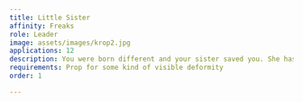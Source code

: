 ```yaml
---
title: Little Sister
affinity: Freaks
role: Leader
image: assets/images/krop2.jpg
applications: 12
description: You were born different and your sister saved you. She has created this place for you and raised you to lead this show beside her. Now you both are raising your daughter to continue after you both are gone. But is this the life you want for your daughter? She’s just like Big Sister, she could leave the circus and choose a better life.
requirements: Prop for some kind of visible deformity
order: 1

---
```

